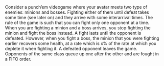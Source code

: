 Consider a punch’em videogame where your avatar meets two type of enemies: minions and bosses.
Fighting either of them until defeat takes some time (see later on) and they arrive with some interarrival
times. The rule of the game is such that you can fight only one opponent at a time. When you are fighting
a minion and a boss arrives, you stop fighting the minion and fight the boss instead.
A fight lasts until the opponent is defeated. However, when you fight a boss, the minion that you were
fighting earlier recovers some health, at a rate which is x% of the rate at which you deplete it when fighting
it.
A defeated opponent leaves the game. Opponents of the same class queue up one after the other and
are fought in a FIFO order.
